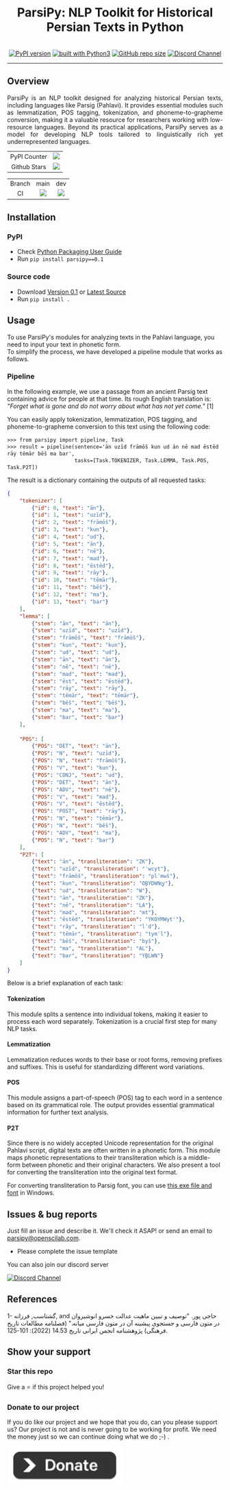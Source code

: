<div align="center">
    <h1>ParsiPy: NLP Toolkit for Historical Persian Texts in Python</h1>
    <br/>
    <a href="https://badge.fury.io/py/parsipy"><img src="https://badge.fury.io/py/parsipy.svg" alt="PyPI version"></a>
    <a href="https://www.python.org/"><img src="https://img.shields.io/badge/built%20with-Python3-green.svg" alt="built with Python3"></a>
    <a href="https://github.com/openscilab/parsipy"><img alt="GitHub repo size" src="https://img.shields.io/github/repo-size/openscilab/parsipy"></a>
    <a href="https://discord.gg/TODO"><img src="https://img.shields.io/discord/TODO.svg" alt="Discord Channel"></a>
</div>

----------


## Overview
<p align="justify">
ParsiPy is an NLP toolkit designed for analyzing historical Persian texts, including languages like Parsig (Pahlavi). It provides essential modules such as lemmatization, POS tagging, tokenization, and phoneme-to-grapheme conversion, making it a valuable resource for researchers working with low-resource languages. Beyond its practical applications, ParsiPy serves as a model for developing NLP tools tailored to linguistically rich yet underrepresented languages.
</p>

<table>
    <tr>
        <td align="center">PyPI Counter</td>
        <td align="center">
            <a href="https://pepy.tech/projects/parsipy">
                <img src="https://static.pepy.tech/badge/parsipy">
            </a>
        </td>
    </tr>
    <tr>
        <td align="center">Github Stars</td>
        <td align="center">
            <a href="https://github.com/openscilab/parsipy">
                <img src="https://img.shields.io/github/stars/openscilab/parsipy.svg?style=social&label=Stars">
            </a>
        </td>
    </tr>
</table>
<table>
    <tr> 
        <td align="center">Branch</td>
        <td align="center">main</td>
        <td align="center">dev</td>
    </tr>
    <tr>
        <td align="center">CI</td>
        <td align="center">
            <img src="https://github.com/openscilab/parsipy/actions/workflows/test.yml/badge.svg?branch=main">
        </td>
        <td align="center">
            <img src="https://github.com/openscilab/parsipy/actions/workflows/test.yml/badge.svg?branch=dev">
            </td>
    </tr>
</table>


## Installation

### PyPI
- Check [Python Packaging User Guide](https://packaging.python.org/installing/)
- Run `pip install parsipy==0.1`
### Source code
- Download [Version 0.1](https://github.com/openscilab/parsipy/archive/v0.1.zip) or [Latest Source](https://github.com/openscilab/parsipy/archive/dev.zip)
- Run `pip install .`

## Usage
To use ParsiPy's modules for analyzing texts in the Pahlavi language, you need to input your text in phonetic form.  
To simplify the process, we have developed a pipeline module that works as follows.

### Pipeline
In the following example, we use a passage from an ancient Parsig text containing advice for people at that time.
Its rough English translation is: *"Forget what is gone and do not worry about what has not yet come."* [1]  

You can easily apply tokenization, lemmatization, POS tagging, and phoneme-to-grapheme conversion to this text using the following code:

```pycon
>>> from parsipy import pipeline, Task
>>> result = pipeline(sentence='ān uzīd frāmōš kun ud ān nē mad ēstēd rāy tēmār bēš ma bar',
                      tasks=[Task.TOKENIZER, Task.LEMMA, Task.POS, Task.P2T])
```

The result is a dictionary containing the outputs of all requested tasks:

```json
{
    "tokenizer": [
        {"id": 0, "text": "ān"},
        {"id": 1, "text": "uzīd"},
        {"id": 2, "text": "frāmōš"},
        {"id": 3, "text": "kun"},
        {"id": 4, "text": "ud"},
        {"id": 5, "text": "ān"},
        {"id": 6, "text": "nē"},
        {"id": 7, "text": "mad"},
        {"id": 8, "text": "ēstēd"},
        {"id": 9, "text": "rāy"},
        {"id": 10, "text": "tēmār"},
        {"id": 11, "text": "bēš"},
        {"id": 12, "text": "ma"},
        {"id": 13, "text": "bar"}
    ],
    "lemma": [
        {"stem": "ān", "text": "ān"},
        {"stem": "uzīd", "text": "uzīd"},
        {"stem": "frāmōš", "text": "frāmōš"},
        {"stem": "kun", "text": "kun"},
        {"stem": "ud", "text": "ud"},
        {"stem": "ān", "text": "ān"},
        {"stem": "nē", "text": "nē"},
        {"stem": "mad", "text": "mad"},
        {"stem": "ēst", "text": "ēstēd"},
        {"stem": "rāy", "text": "rāy"},
        {"stem": "tēmār", "text": "tēmār"},
        {"stem": "bēš", "text": "bēš"},
        {"stem": "ma", "text": "ma"},
        {"stem": "bar", "text": "bar"}
    ],

    "POS": [
        {"POS": "DET", "text": "ān"},
        {"POS": "N", "text": "uzīd"},
        {"POS": "N", "text": "frāmōš"},
        {"POS": "V", "text": "kun"},
        {"POS": "CONJ", "text": "ud"},
        {"POS": "DET", "text": "ān"},
        {"POS": "ADV", "text": "nē"},
        {"POS": "V", "text": "mad"},
        {"POS": "V", "text": "ēstēd"},
        {"POS": "POST", "text": "rāy"},
        {"POS": "N", "text": "tēmār"},
        {"POS": "N", "text": "bēš"},
        {"POS": "ADV", "text": "ma"},
        {"POS": "N", "text": "bar"}
    ],
    "P2T": [
        {"text": "ān", "transliteration": "ZK"},
        {"text": "uzīd", "transliteration": "ʾwcyt"},
        {"text": "frāmōš", "transliteration": "plʾmwš"},
        {"text": "kun", "transliteration": "OḆYDWNt͟y"},
        {"text": "ud", "transliteration": "W"},
        {"text": "ān", "transliteration": "ZK"},
        {"text": "nē", "transliteration": "LA"},
        {"text": "mad", "transliteration": "mt"},
        {"text": "ēstēd", "transliteration": "YKOYMWyt'"},
        {"text": "rāy", "transliteration": "lʾd"},
        {"text": "tēmār", "transliteration": "tymʾl"},
        {"text": "bēš", "transliteration": "byš"},
        {"text": "ma", "transliteration": "AL"},
        {"text": "bar", "transliteration": "YḆLWN"}
    ]
}
```

Below is a brief explanation of each task:

#### Tokenization
This module splits a sentence into individual tokens, making it easier to process each word separately. Tokenization is a crucial first step for many NLP tasks.

#### Lemmatization
Lemmatization reduces words to their base or root forms, removing prefixes and suffixes. This is useful for standardizing different word variations.

#### POS
This module assigns a part-of-speech (POS) tag to each word in a sentence based on its grammatical role. The output provides essential grammatical information for further text analysis.

#### P2T
Since there is no widely accepted Unicode representation for the original Pahlavi script, digital texts are often written in a phonetic form.
This module maps phonetic representations to their transliteration which is a middle-form between phonetic and their original characters.
We also present a tool for converting the transliteration into the original text format.

For converting transliteration to Parsig font, you can use [this exe file and font](https://drive.google.com/drive/folders/1hja6fXt9zZHBs1Hf8YFZl8utygVqbsyd?usp=sharing) in Windows.

## Issues & bug reports

Just fill an issue and describe it. We'll check it ASAP! or send an email to [parsipy@openscilab.com](mailto:parsipy@openscilab.com "parsipy@openscilab.com"). 

- Please complete the issue template
 
You can also join our discord server

<a href="https://discord.gg/TODO">
  <img src="https://img.shields.io/discord/TODO.svg?style=for-the-badge" alt="Discord Channel">
</a>

## References
1- گشتاسب, فرزانه, and حاجی پور. "توصیف و تبیین ماهیت عدالت خسرو انوشیروان در متون فارسی و جستجوی پیشینه آن در متون فارسی میانه." (فصلنامه مطالعات تاریخ فرهنگی) پژوهشنامه انجمن ایرانی تاریخ 14.53 (2022): 101-125.

## Show your support


### Star this repo

Give a ⭐️ if this project helped you!

### Donate to our project
If you do like our project and we hope that you do, can you please support us? Our project is not and is never going to be working for profit. We need the money just so we can continue doing what we do ;-) .			

<a href="https://openscilab.com/#donation" target="_blank"><img src="https://github.com/openscilab/parsipy/raw/main/otherfiles/donation.png" height="90px" width="270px" alt="ParsiPy Donation"></a>

